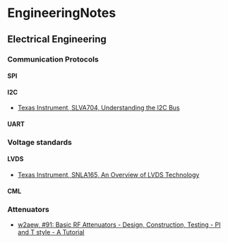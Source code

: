 # EngineeringNotes

## Electrical Engineering
### Communication Protocols
#### SPI
#### I2C
* [Texas Instrument, SLVA704, Understanding the I2C Bus](http://www.ti.com/lit/an/slva704/slva704.pdf)
#### UART
### Voltage standards
#### LVDS
* [Texas Instrument, SNLA165, An Overview of LVDS Technology](http://www.ti.com/lit/an/snla165/snla165.pdf)
#### CML
### Attenuators
* [w2aew, #91: Basic RF Attenuators - Design, Construction, Testing - PI and T style - A Tutorial](https://www.youtube.com/watch?v=A5gGeV7CiQ0)
